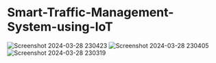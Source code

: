 # Smart-Traffic-Management-System-using-IoT
![Screenshot 2024-03-28 230423](https://github.com/kottalijyothi2324/Smart-Traffic-Management-System-using-IoT/assets/164844104/ab04eb51-5c0e-43d2-a4c7-28565486edb4)
![Screenshot 2024-03-28 230405](https://github.com/kottalijyothi2324/Smart-Traffic-Management-System-using-IoT/assets/164844104/e9e3d35c-bad3-43a9-98c5-da76f5a2b339)
![Screenshot 2024-03-28 230319](https://github.com/kottalijyothi2324/Smart-Traffic-Management-System-using-IoT/assets/164844104/d0922de1-0d78-462f-af70-2c3a51e9ef62)
